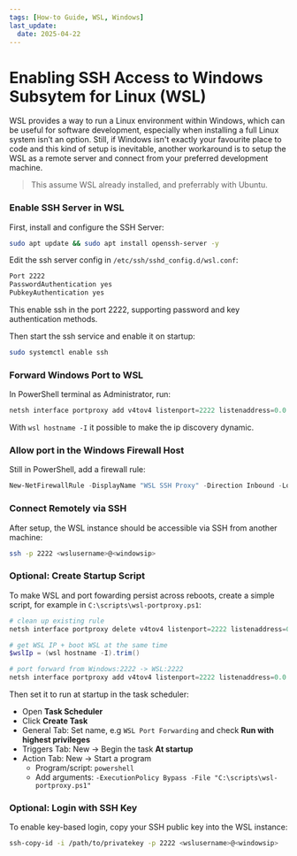 ```yaml
---
tags: [How-to Guide, WSL, Windows]
last_update:
  date: 2025-04-22
---
```


# Enabling SSH Access to Windows Subsytem for Linux (WSL)

WSL provides a way to run a Linux environment within Windows, which can be useful for software development, especially when installing a full Linux system isn’t an option. Still, if Windows isn't exactly your favourite place to code and this kind of setup is inevitable, another workaround is to setup the WSL as a remote server and connect from your preferred development machine.

> This assume WSL already installed, and preferrably with Ubuntu.

### Enable SSH Server in WSL

First, install and configure the SSH Server:

```bash
sudo apt update && sudo apt install openssh-server -y
```

Edit the ssh server config in `/etc/ssh/sshd_config.d/wsl.conf`:

```bash
Port 2222
PasswordAuthentication yes
PubkeyAuthentication yes
```

This enable ssh in the port 2222, supporting password and key authentication methods.

Then start the ssh service and enable it on startup:

```bash
sudo systemctl enable ssh
```

### Forward Windows Port to WSL

In PowerShell terminal as Administrator, run:

```powershell
netsh interface portproxy add v4tov4 listenport=2222 listenaddress=0.0.0.0 connectport=2222 connectaddress=$(wsl hostname -I).trim()
```

With `wsl hostname -I` it possible to make the ip discovery dynamic.

### Allow port in the Windows Firewall Host

Still in PowerShell, add a firewall rule:

```powershell
New-NetFirewallRule -DisplayName "WSL SSH Proxy" -Direction Inbound -LocalPort 2222 -Protocol TCP -Action Allow
```

### Connect Remotely via SSH

After setup, the WSL instance should be accessible via SSH from another machine:

```bash
ssh -p 2222 <wslusername>@<windowsip>
```

### Optional: Create Startup Script

To make WSL and port fowarding persist across reboots, create a simple script, for example in `C:\scripts\wsl-portproxy.ps1`:

```powershell
# clean up existing rule
netsh interface portproxy delete v4tov4 listenport=2222 listenaddress=0.0.0.0

# get WSL IP + boot WSL at the same time
$wslIp = (wsl hostname -I).trim()

# port forward from Windows:2222 -> WSL:2222
netsh interface portproxy add v4tov4 listenport=2222 listenaddress=0.0.0.0 connectport=2222 connectaddress=$wslIp
```

Then set it to run at startup in the task scheduler:

- Open **Task Scheduler**
- Click **Create Task**
- General Tab: Set name, e.g `WSL Port Forwarding` and check **Run with highest privileges**
- Triggers Tab: New -> Begin the task **At startup**
- Action Tab: New -> Start a program
  - Program/script: `powershell`
  - Add arguments: `-ExecutionPolicy Bypass -File "C:\scripts\wsl-portproxy.ps1"`

### Optional: Login with SSH Key

To enable key-based login, copy your SSH public key into the WSL instance:

```bash
ssh-copy-id -i /path/to/privatekey -p 2222 <wslusername>@<windowsip>
```
